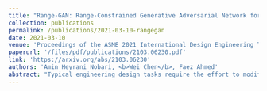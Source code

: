 ```yaml
---
title: "Range-GAN: Range-Constrained Generative Adversarial Network for Conditioned Design Synthesis"
collection: publications
permalink: /publications/2021-03-10-rangegan
date: 2021-03-10
venue: 'Proceedings of the ASME 2021 International Design Engineering Technical Conferences and Computers and Information in Engineering Conference'
paperurl: '/files/pdf/publications/2103.06230.pdf'
link: 'https://arxiv.org/abs/2103.06230'
authors: 'Amin Heyrani Nobari, <b>Wei Chen</b>, Faez Ahmed'
abstract: "Typical engineering design tasks require the effort to modify designs iteratively until they meet certain constraints, i.e., performance or attribute requirements. Past work has proposed ways to solve the inverse design problem, where desired designs are directly generated from specified requirements, thus avoid the trial and error process. Among those approaches, the conditional deep generative model shows great potential since 1) it works for complex high-dimensional designs and 2) it can generate multiple alternative designs given any condition. In this work, we propose a conditional deep generative model, Range-GAN, to achieve automatic design synthesis subject to range constraints. The proposed model addresses the sparse conditioning issue in data-driven inverse design problems by introducing a label-aware self-augmentation approach. We also propose a new uniformity loss to ensure generated designs evenly cover the given requirement range. Through a real-world example of constrained 3D shape generation, we show that the label-aware self-augmentation leads to an average improvement of 14% on the constraint satisfaction for generated 3D shapes, and the uniformity loss leads to a 125% average increase on the uniformity of generated shapes' attributes. This work laid the foundation for data-driven inverse design problems where we consider range constraints and there are sparse regions in the condition space."
---
```

